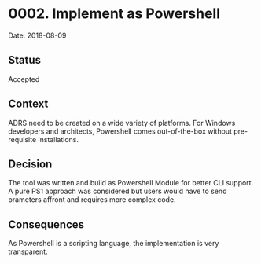 
# 0002. Implement as Powershell

Date: 2018-08-09

## Status

Accepted

## Context

ADRS need to be created on a wide variety of platforms. For Windows developers and architects, Powershell comes out-of-the-box without pre-requisite installations.

## Decision

The tool was written and build as Powershell Module for better CLI support. A pure PS1 approach was considered but users would have to send prameters affront and requires more complex code.

## Consequences

As Powershell is a scripting language, the implementation is very transparent.
